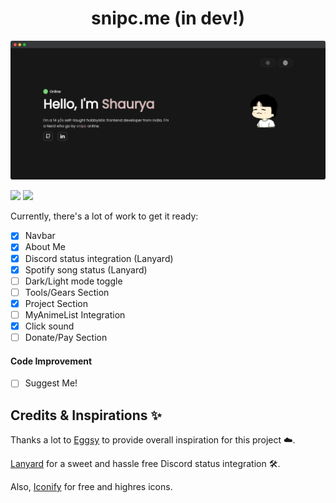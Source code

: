 <h1 align='center'>snipc.me (in dev!)</h1>

![ss](src/assets/ss.png)

![](https://img.shields.io/badge/Render-46E3B7?style=for-the-badge&logo=render&logoColor=white)
![](https://img.shields.io/badge/React-20232A?style=for-the-badge&logo=react&logoColor=61DAFB)


Currently, there's a lot of work to get it ready:

- [x] Navbar
- [x] About Me
- [x] Discord status integration (Lanyard)
- [x] Spotify song status (Lanyard)
- [ ] Dark/Light mode toggle
- [ ] Tools/Gears Section
- [x] Project Section
- [ ] MyAnimeList Integration
- [x] Click sound
- [ ] Donate/Pay Section

#### Code Improvement
- [ ] Suggest Me!


## Credits & Inspirations ✨

Thanks a lot to [Eggsy](https://eggsy.xyz) to provide overall inspiration for this project ☁️.

[Lanyard](https://github.com/Phineas/Lanyard) for a sweet and hassle free Discord status integration 🛠️.

Also, [Iconify](https://iconify.design/) for free and highres icons.

